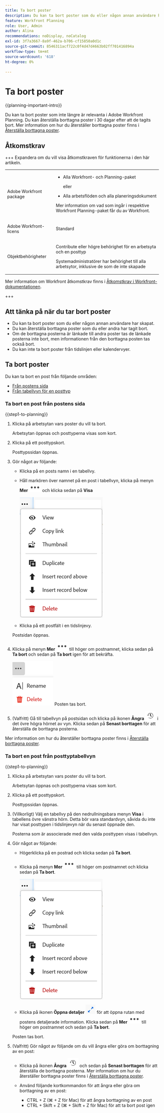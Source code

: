 ```yaml
---
title: Ta bort poster
description: Du kan ta bort poster som du eller någon annan användare har skapat.
feature: Workfront Planning
role: User, Admin
author: Alina
recommendations: noDisplay, noCatalog
exl-id: 3f7a3667-8a9f-462a-b706-cf15850a0d1c
source-git-commit: 8546311acf722c0f4d47d4663b02ff701416894a
workflow-type: tm+mt
source-wordcount: '618'
ht-degree: 0%

---
```



# Ta bort poster

<!--<span class="preview">The highlighted information on this page refers to functionality not yet generally available. It is available only in the Preview environment for all customers. After the monthly releases to Production, the same features are also available in the Production environment for customers who enabled fast releases. </span>   

<span class="preview">For information about fast releases, see [Enable or disable fast releases for your organization](/help/quicksilver/administration-and-setup/set-up-workfront/configure-system-defaults/enable-fast-release-process.md). </span>  -->

{{planning-important-intro}}

Du kan ta bort poster som inte längre är relevanta i Adobe Workfront Planning. Du kan återställa borttagna poster i 30 dagar efter att de tagits bort. Mer information om hur du återställer borttagna poster finns i [Återställa borttagna poster](/help/quicksilver/planning/records/restore-deleted-records.md).

## Åtkomstkrav

+++ Expandera om du vill visa åtkomstkraven för funktionerna i den här artikeln. 

<table style="table-layout:auto"> 
<col> 
</col> 
<col> 
</col> 
<tbody> 
    <tr> 
<tr> 
</tr>   
<tr> 
   <td role="rowheader"><p>Adobe Workfront package</p></td> 
   <td> 
<ul> 
<li><p>Alla Workfront- och Planning-paket</p></li>
eller
<li><p>Alla arbetsflöden och alla planeringsdokument</p></li></ul>
<p>Mer information om vad som ingår i respektive Workfront Planning-paket får du av Workfront. </p> 
   </td> 
  <tr> 
   <td role="rowheader"><p>Adobe Workfront-licens</p></td> 
   <td><p>Standard</p>
   </td> 
  </tr> 
  <tr> 
   <td role="rowheader"><p>Objektbehörigheter</p></td> 
   <td>   <p>Contribute eller högre behörighet för en arbetsyta och en posttyp  </p>  
   <p>Systemadministratörer har behörighet till alla arbetsytor, inklusive de som de inte skapade</p> </td> 
  </tr>   
</tbody> 
</table>

Mer information om Workfront åtkomstkrav finns i [Åtkomstkrav i Workfront-dokumentationen](/help/quicksilver/administration-and-setup/add-users/access-levels-and-object-permissions/access-level-requirements-in-documentation.md).

+++   


<!--Old:
<table style="table-layout:auto"> 
<col> 
</col> 
<col> 
</col> 
<tbody> 
    <tr> 
<tr> 
<td> 
   <p> Products</p> </td> 
   <td> 
   <ul><li><p> Adobe Workfront</p></li> 
   <li><p> Adobe Workfront Planning<p></li></ul></td> 
  </tr>   
<tr> 
   <td role="rowheader"><p>Adobe Workfront plan*</p></td> 
   <td> 
<p>Any of the following Workfront plans:</p> 
<ul><li>Select</li> 
<li>Prime</li> 
<li>Ultimate</li></ul> 
<p>Workfront Planning is not available for legacy Workfront plans</p> 
   </td> 
<tr> 
   <td role="rowheader"><p>Adobe Workfront Planning package*</p></td> 
   <td> 
<p>Any </p> 
<p>For more information about what is included in each Workfront Planning plan, contact your Workfront account manager. </p> 
   </td> 
 <tr> 
   <td role="rowheader"><p>Adobe Workfront platform</p></td> 
   <td> 
<p>Your organization's instance of Workfront must be onboarded to the Adobe Unified Experience to be able to access Workfront Planning.</p> 
<p>For more information, see <a href="/help/quicksilver/workfront-basics/navigate-workfront/workfront-navigation/adobe-unified-experience.md">Adobe Unified Experience for Workfront</a>. </p> 
   </td> 
   </tr> 
  </tr> 
  <tr> 
   <td role="rowheader"><p>Adobe Workfront license*</p></td> 
   <td><p> Standard</p>
   <p>Workfront Planning is not available for legacy Workfront licenses</p> 
  </td> 
  </tr> 
  <tr> 
   <td role="rowheader"><p>Access level configuration</p></td> 
   <td> <p>There are no access level controls for Adobe Workfront Planning</p>   
</td> 
  </tr> 
<tr> 
   <td role="rowheader"><p>Object permissions</p></td> 
   <td>   <p>Contribute or higher permissions to a workspace and record type </a> </p>  
   <p>System Administrators have permissions to all workspaces, including the ones they did not create</p> </td> 
  </tr> 
</tbody> 
</table> -->

## Att tänka på när du tar bort poster

* Du kan ta bort poster som du eller någon annan användare har skapat.
* Du kan återställa borttagna poster som du eller andra har tagit bort.
* Om de borttagna posterna är länkade till andra poster tas de länkade posterna inte bort, men informationen från den borttagna posten tas också bort.
* Du kan inte ta bort poster från tidslinjen eller kalendervyer.

## Ta bort poster

Du kan ta bort en post från följande områden:

* [Från postens sida](#delete-a-record-from-the-records-page)
* [Från tabellvyn för en posttyp](#delete-a-record-from-the-record-type-table-view)

### Ta bort en post från postens sida

{{step1-to-planning}}

1. Klicka på arbetsytan vars poster du vill ta bort.

   Arbetsytan öppnas och posttyperna visas som kort.

1. Klicka på ett posttypskort.

   Posttypssidan öppnas.
1. Gör något av följande:

   * Klicka på en posts namn i en tabellvy.
   * Håll markören över namnet på en post i tabellvyn, klicka på menyn **Mer** ![Mer](assets/more-menu.png) och klicka sedan på **Visa**

     ![Sammanhangsbaserad meny för postrad](assets/contextual-menu-for-record-row.png)
   * Klicka på ett postfält i en tidslinjevy.

   Postsidan öppnas.

1. Klicka på menyn **Mer** ![Mer ](assets/more-menu.png) till höger om postnamnet, klicka sedan på **Ta bort** och sedan på **Ta bort** igen för att bekräfta.

   ![Fler menyalternativ från postinformationssidan](assets/more-menu-options-from-record-details-page.png) <!--ensure the options have not changed or been renamed-->
Posten tas bort.
1. (Valfritt) Gå till tabellvyn på postsidan och klicka på ikonen **Ångra** ![Ångra ](assets/undo-icon.png) i det övre högra hörnet av vyn. Klicka sedan på **Senast borttagen** för att återställa de borttagna posterna.

Mer information om hur du återställer borttagna poster finns i [Återställa borttagna poster](/help/quicksilver/planning/records/restore-deleted-records.md).

### Ta bort en post från posttyptabellvyn

{{step1-to-planning}}

1. Klicka på arbetsytan vars poster du vill ta bort.

   Arbetsytan öppnas och posttyperna visas som kort.

1. Klicka på ett posttypskort.

   Posttypssidan öppnas.
1. (Villkorligt) Välj en tabellvy på den nedrullningsbara menyn **Visa** i tabellens övre vänstra hörn. Detta bör vara standardvyn, såvida du inte har visat posttypen i tidslinjevyn när du senast öppnade den.

   Posterna som är associerade med den valda posttypen visas i tabellvyn.
1. Gör något av följande:

   * Högerklicka på en postrad och klicka sedan på **Ta bort**.
   * Klicka på menyn **Mer** ![Mer ](assets/more-menu.png) till höger om postnamnet och klicka sedan på **Ta bort**.

     ![Sammanhangsbaserad meny för postrad](assets/contextual-menu-for-record-row.png)

   * Klicka på ikonen **Öppna detaljer** ![Öppna detaljikonen i tabellnamnsfältet](assets/open-details-icon-in-table-name-field.png) för att öppna rutan med postens detaljerade information. Klicka sedan på **Mer** ![Mer-menyn](assets/more-menu.png) till höger om postnamnet och sedan på **Ta bort**.

   Posten tas bort.

1. (Valfritt) Gör något av följande om du vill ångra eller göra om borttagning av en post:

   * Klicka på ikonen **Ångra** ![Ångra ](assets/undo-icon.png) och sedan på **Senast borttagen** för att återställa de borttagna posterna. Mer information om hur du återställer borttagna poster finns i [Återställa borttagna poster](/help/quicksilver/planning/records/restore-deleted-records.md).
   * Använd följande kortkommandon för att ångra eller göra om borttagning av en post:

      * CTRL + Z (⌘ + Z för Mac) för att ångra borttagning av en post
      * CTRL + Skift + Z (⌘ + Skift + Z för Mac) för att ta bort post igen




